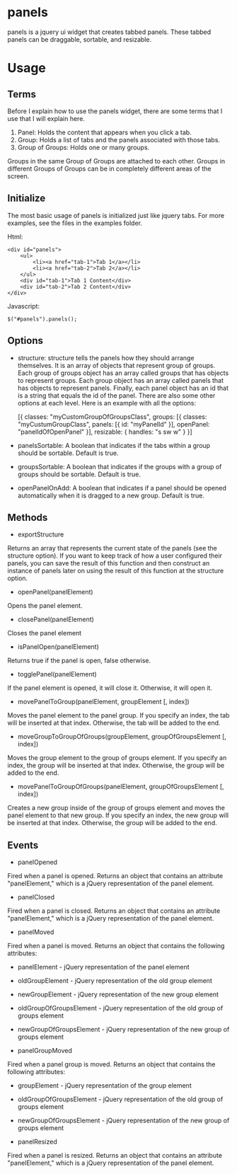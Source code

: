 panels
======

panels is a jquery ui widget that creates tabbed panels. These tabbed panels can be draggable, sortable, and resizable.

Usage
=====
Terms
-----
Before I explain how to use the panels widget, there are some terms that I use that I will explain here.

1. Panel: Holds the content that appears when you click a tab.
2. Group: Holds a list of tabs and the panels associated with those tabs.
3. Group of Groups: Holds one or many groups.

Groups in the same Group of Groups are attached to each other. Groups in different Groups of Groups can be
in completely different areas of the screen.

Initialize
----------
The most basic usage of panels is initialized just like jquery tabs. For more examples,
see the files in the examples folder.

Html:

    <div id="panels">
    	<ul>
    		<li><a href="tab-1">Tab 1</a></li>
    		<li><a href="tab-2">Tab 2</a></li>
    	</ul>
    	<div id="tab-1">Tab 1 Content</div>
    	<div id="tab-2">Tab 2 Content</div>
    </div>
    
Javascript:

    $("#panels").panels();

Options
-------
* structure:
structure tells the panels how they should arrange themselves. It is an array of objects
that represent group of groups. Each group of groups object has an array called groups
that has objects to represent groups. Each group object has an array called panels that
has objects to represent panels. Finally, each panel object has an id that is a string
that equals the id of the panel. There are also some other options at each level. Here is
an example with all the options:

    [{
    	classes: "myCustomGroupOfGroupsClass",
    	groups: [{
    		classes: "myCustumGroupClass",
    		panels: [{
    			id: "myPanelId"
    		}],
    		openPanel: "panelIdOfOpenPanel"
    	}],
    	resizable: {
    		handles: "s sw w"
    	}
    }]
    

* panelsSortable:
A boolean that indicates if the tabs within a group should be sortable. Default is true.

* groupsSortable:
A boolean that indicates if the groups with a group of groups should be sortable. Default is true.

* openPanelOnAdd:
A boolean that indicates if a panel should be opened automatically when it is dragged to a new group. Default is true.

Methods
-------
* exportStructure

Returns an array that represents the current state of the panels (see the structure option). If you want to keep track
of how a user configured their panels, you can save the result of this function and then construct an instance of panels
later on using the result of this function at the structure option.

* openPanel(panelElement)

Opens the panel element.

* closePanel(panelElement)

Closes the panel element

* isPanelOpen(panelElement)

Returns true if the panel is open, false otherwise.

* togglePanel(panelElement)

If the panel element is opened, it will close it. Otherwise, it will open it.

* movePanelToGroup(panelElement, groupElement [, index])

Moves the panel element to the panel group. If you specify an index, the tab will be
inserted at that index. Otherwise, the tab will be added to the end.

* moveGroupToGroupOfGroups(groupElement, groupOfGroupsElement [, index])

Moves the group element to the group of groups element. If you specify an index, the group
will be inserted at that index. Otherwise, the group will be added to the end.

* movePanelToGroupOfGroups(panelElement, groupOfGroupsElement [, index])

Creates a new group inside of the group of groups element and moves the panel element to
that new group. If you specify an index, the new group will be inserted at that index.
Otherwise, the group will be added to the end.

Events
------
* panelOpened

Fired when a panel is opened. Returns an object that contains an attribute "panelElement," which
is a jQuery representation of the panel element.

* panelClosed

Fired when a panel is closed. Returns an object that contains an attribute "panelElement," which
is a jQuery representation of the panel element.

* panelMoved

Fired when a panel is moved. Returns an object that contains the following attributes:
* panelElement - jQuery representation of the panel element
* oldGroupElement - jQuery representation of the old group element
* newGroupElement - jQuery representation of the new group element
* oldGroupOfGroupsElement - jQuery representation of the old group of groups element
* newGroupOfGroupsElement - jQuery representation of the new group of groups element

* panelGroupMoved

Fired when a panel group is moved. Returns an object that contains the following attributes:
* groupElement - jQuery representation of the group element
* oldGroupOfGroupsElement - jQuery representation of the old group of groups element
* newGroupOfGroupsElement - jQuery representation of the new group of groups element

* panelResized

Fired when a panel is resized. Returns an object that contains an attribute "panelElement," which
is a jQuery representation of the panel element.
